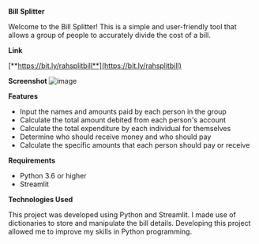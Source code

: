 ﻿**Bill Splitter**

Welcome to the Bill Splitter! This is a simple and user-friendly tool that allows a group of people to accurately divide the cost of a bill.

**Link** 

[**https://bit.ly/rahsplitbill**](https://bit.ly/rahsplitbill)

**Screenshot**
![image](https://user-images.githubusercontent.com/92166609/210123440-c3a30903-9029-4f95-b599-ce919aabca86.png)

**Features**

- Input the names and amounts paid by each person in the group
- Calculate the total amount debited from each person's account
- Calculate the total expenditure by each individual for themselves
- Determine who should receive money and who should pay
- Calculate the specific amounts that each person should pay or receive

**Requirements**

- Python 3.6 or higher
- Streamlit

**Technologies Used**

This project was developed using Python and Streamlit. I made use of dictionaries to store and manipulate the bill details. Developing this project allowed me to improve my skills in Python programming.

